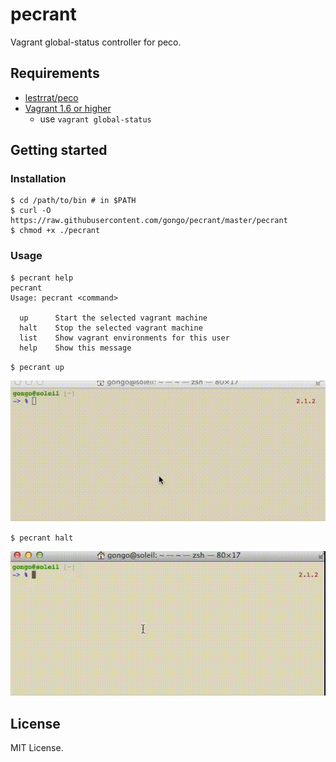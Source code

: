 pecrant
==========

Vagrant global-status controller for peco.

Requirements
--------------------

- [lestrrat/peco](https://github.com/lestrrat/peco)
- [Vagrant 1.6 or higher](http://www.vagrantup.com/blog/feature-preview-vagrant-1-6-global-status.html)
    - use `vagrant global-status`

Getting started
--------------------

### Installation

```
$ cd /path/to/bin # in $PATH
$ curl -O https://raw.githubusercontent.com/gongo/pecrant/master/pecrant
$ chmod +x ./pecrant
```

### Usage

```
$ pecrant help
pecrant
Usage: pecrant <command>

  up      Start the selected vagrant machine
  halt    Stop the selected vagrant machine
  list    Show vagrant environments for this user
  help    Show this message
```

`$ pecrant up`

![](./images/pecrant_up.gif)

`$ pecrant halt`

![](./images/pecrant_halt.gif)

License
--------------------

MIT License.

